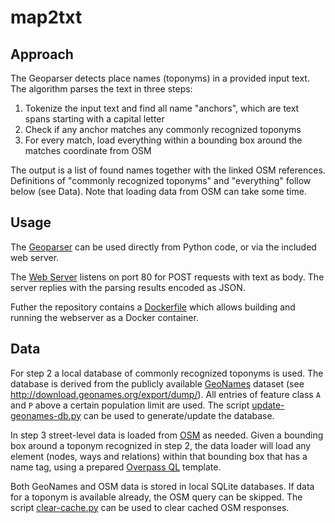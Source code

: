 # map2txt

## Approach
The Geoparser detects place names (toponyms) in a provided input text. The algorithm parses the text in three steps:

1. Tokenize the input text and find all name "anchors", which are text spans starting with a capital letter
2. Check if any anchor matches any commonly recognized toponyms
3. For every match, load everything within a bounding box around the matches coordinate from OSM

The output is a list of found names together with the linked OSM references. Definitions of "commonly recognized toponyms" and "everything" follow below (see Data). Note that loading data from OSM can take some time.

## Usage

The [Geoparser](parser.py) can be used directly from Python code, or via the included web server.

The [Web Server](server.py) listens on port 80 for POST requests with text as body. The server replies with the parsing results encoded as JSON.

Futher the repository contains a [Dockerfile](Dockerfile) which allows building and running the webserver as a Docker container.

## Data

For step 2 a local database of commonly recognized toponyms is used. The database is derived from the publicly available [GeoNames](http://www.geonames.org) dataset (see http://download.geonames.org/export/dump/). All entries of feature class `A` and `P` above a certain population limit are used. The script [update-geonames-db.py](update-geonames-db.py) can be used to generate/update the database.

In step 3 street-level data is loaded from [OSM](https://www.openstreetmap.org) as needed. Given a bounding box around a toponym recognized in step 2, the data loader will load any element (nodes, ways and relations) within that bounding box that has a name tag, using a prepared [Overpass QL](https://wiki.openstreetmap.org/wiki/Overpass_API/Overpass_QL) template.

Both GeoNames and OSM data is stored in local SQLite databases. If data for a toponym is available already, the OSM query can be skipped. The script [clear-cache.py](clear-cache.py) can be used to clear cached OSM responses.